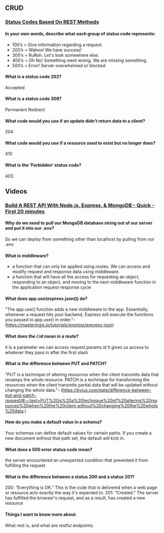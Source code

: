 ## CRUD

### [Status Codes Based On REST Methods](https://www.moesif.com/blog/technical/api-design/Which-HTTP-Status-Code-To-Use-For-Every-CRUD-App/)

#### In your own words, describe what each group of status code represents:

* 100’s = Give information regarding a request.
* 200’s = Wahoo! We have success!
* 300’s = RuRoh. Let's look somewhere else.
* 400’s = Oh No! Something went wrong. We are missing something.
* 500’s = Error! Server overwhelmed or blocked

#### What is a status code 202? 
Accepted


#### What is a status code 308?
Permanent Redirect

#### What code would you use if an update didn’t return data to a client?

204

#### What code would you use if a resource used to exist but no longer does?

410

#### What is the ‘Forbidden’ status code?

403

## Videos
### [Build A REST API With Node.js, Express, & MongoDB - Quick - First 20 minutes](https://www.youtube.com/channel/UCFbNIlppjAuEX4znoulh0Cw)

#### Why do we need to pull our MongoDB database string out of our server and put it into our .env?

So we can deploy  from something other than localhost by pulling from our .env

#### What is middleware?


* a function that can only be applied using routes. We can access and modify request and response data using middleware.
* a function that will have all the access for requesting an object, responding to an object, and moving to the next middleware function in the application request-response cycle

#### What does app.use(express.json()) do?

"The app.use() function adds a new middleware to the app. Essentially, whenever a request hits your backend, Express will execute the functions you passed to app.use() in order."- (https://masteringjs.io/tutorials/express/express-json)

#### What does the /:id mean in a route?

it is a parameter we can access request.params.id It gives us access to whatever they pass in after the first slash


#### What is the difference between PUT and PATCH?

"PUT is a technique of altering resources when the client transmits data that revamps the whole resource. PATCH is a technique for transforming the resources when the client transmits partial data that will be updated without changing the whole data."- (https://byjus.com/gate/difference-between-put-and-patch-request/#:~:text=PUT%20is%20a%20technique%20of%20altering%20resources%20when%20the%20client,without%20changing%20the%20whole%20data.)

#### How do you make a default value in a schema?

Your schemas can define default values for certain paths. If you create a new document without that path set, the default will kick in.

#### What does a 500 error status code mean?

the server encountered an unexpected condition that prevented it from fulfilling the request

#### What is the difference between a status 200 and a status 201?

200: “Everything is OK.” This is the code that is delivered when a web page or resource acts exactly the way it's expected to. 201: “Created.” The server has fulfilled the browser's request, and as a result, has created a new resource

 #### Things I want to know more about:

 What rest is, and what are restful endpoints. 